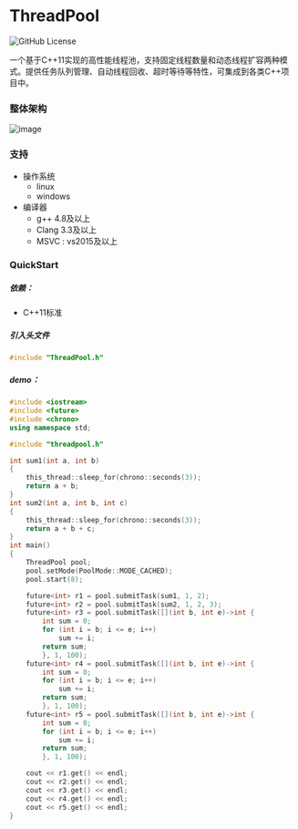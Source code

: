 # ThreadPool
![GitHub License](https://img.shields.io/github/license/xykCs/ThreadPool)

一个基于C++11实现的高性能线程池，支持固定线程数量和动态线程扩容两种模式。提供任务队列管理、自动线程回收、超时等待等特性，可集成到各类C++项目中。
### 整体架构
![image](https://github.com/user-attachments/assets/40297838-98b7-4e18-b8ea-f92d43b9ab1a)
### 支持
- 操作系统
    - linux
    - windows
 - 编译器
     - g++ 4.8及以上
     - Clang 3.3及以上
     - MSVC : vs2015及以上
### QuickStart
##### 依赖：
- C++11标准
##### 引入头文件
```cpp
#include "ThreadPool.h"
```
##### demo：
```cpp
#include <iostream>
#include <future>
#include <chrono>
using namespace std;

#include "threadpool.h"

int sum1(int a, int b)
{
    this_thread::sleep_for(chrono::seconds(3));
    return a + b;
}
int sum2(int a, int b, int c)
{
    this_thread::sleep_for(chrono::seconds(3));
    return a + b + c;
}
int main()
{
    ThreadPool pool;
    pool.setMode(PoolMode::MODE_CACHED);
    pool.start(8);

    future<int> r1 = pool.submitTask(sum1, 1, 2);
    future<int> r2 = pool.submitTask(sum2, 1, 2, 3);
    future<int> r3 = pool.submitTask([](int b, int e)->int {
        int sum = 0;
        for (int i = b; i <= e; i++)
            sum += i;
        return sum;
        }, 1, 100);
    future<int> r4 = pool.submitTask([](int b, int e)->int {
        int sum = 0;
        for (int i = b; i <= e; i++)
            sum += i;
        return sum;
        }, 1, 100);
    future<int> r5 = pool.submitTask([](int b, int e)->int {
        int sum = 0;
        for (int i = b; i <= e; i++)
            sum += i;
        return sum;
        }, 1, 100);

    cout << r1.get() << endl;
    cout << r2.get() << endl;
    cout << r3.get() << endl;
    cout << r4.get() << endl;
    cout << r5.get() << endl;
}
```




